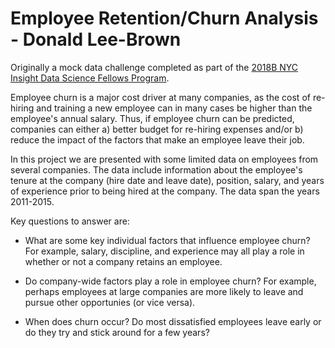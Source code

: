 # Employee Retention/Churn Analysis - Donald Lee-Brown

Originally a mock data challenge completed as part of the [2018B NYC Insight Data Science Fellows Program](https://www.insightdatascience.com/).

Employee churn is a major cost driver at many companies, as the cost of re-hiring and training a new employee can in many cases be higher than the employee's annual salary. Thus, if employee churn can be predicted, companies can either a) better budget for re-hiring expenses and/or b) reduce the impact of the factors that make an employee leave their job.

In this project we are presented with some limited data on employees from several companies. The data include information about the employee's tenure at the company (hire date and leave date), position, salary, and years of experience prior to being hired at the company. The data span the years 2011-2015.

Key questions to answer are:

* What are some key individual factors that influence employee churn? For example, salary, discipline, and experience may all play a role in whether or not a company retains an employee.

* Do company-wide factors play a role in employee churn? For example, perhaps employees at large companies are more likely to leave and pursue other opportunies (or vice versa).

* When does churn occur? Do most dissatisfied employees leave early or do they try and stick around for a few years?

